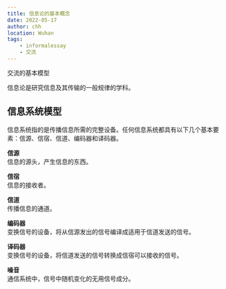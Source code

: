 ```yaml
---
title: 信息论的基本概念
date: 2022-05-17
author: chh
location: Wuhan  
tags:
    - informalessay
    - 交流
---
```

交流的基本模型

信息论是研究信息及其传输的一般规律的学科。

## 信息系统模型

信息系统指的是传播信息所需的完整设备。任何信息系统都具有以下几个基本要素：信源、信宿、信道、编码器和译码器。

**信源**    
信息的源头，产生信息的东西。

**信宿**    
信息的接收者。

**信道**    
传播信息的通道。

**编码器**  
变换信号的设备，将从信源发出的信号编译成适用于信道发送的信号。

**译码器**  
变换信号的设备，将信道发送的信号转换成信宿可以接收的信号。

**噪音**    
通信系统中，信号中随机变化的无用信号成分。